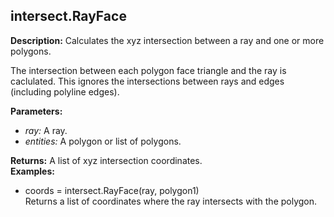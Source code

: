 ## intersect.RayFace  
  
  
**Description:** Calculates the xyz intersection between a ray and one or more polygons.


The intersection between each polygon face triangle and the ray is caclulated.
This ignores the intersections between rays and edges (including polyline edges).

  
  
**Parameters:**  
  * *ray:* A ray.  
  * *entities:* A polygon or list of polygons.  
  
**Returns:** A list of xyz intersection coordinates.  
**Examples:**  
  * coords = intersect.RayFace(ray, polygon1)  
    Returns a list of coordinates where the ray  intersects with the polygon.
  
